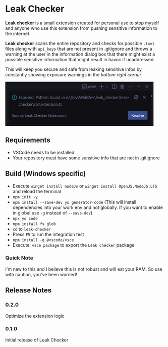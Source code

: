 # Leak Checker

**Leak checker** is a small extension created for personal use to stop myself and anyone who use this extension from pushing sensitive information to the internet.

**Leak checker** scans the entire repository and checks for possible `.toml` files along with `api_keys` that are not present in .gitignore and throws a warning at the user in the information dialog box that there might exist a possible sensitive information that might result in havoc if unaddressed.

This will keep you secure and safe from leaking sensitive infos by constantly showing exposure warnings in the _bottom right corner_.

![Alt text](src/images/image.png)

## Requirements

- VSCode needs to be installed
- Your repository must have some sensitive info that are not in .gitignore

## Build (Windows specific)

- Execute `winget install nodeJs` or `winget install OpenJS.NodeJS.LTS` and reload the terminal
- `npm init -y`
- `npm install --save-dev yo generator-code` (This will install dependencies into your work env and not globally. If you want to enable in global use `-g` instead of `--save-dev`)
- `npx yo code`
- `npm install fs glob`
- `cd` to `leak-checker`
- Press `F5` to run the integration test
- `npm install -g @vscode/vsce`
- Execute: `vsce package` to export the `Leak Checker` package

### Quick Note

I'm new to this and I believe this is not robust and will eat your RAM. So use with caution, you've been warned!

## Release Notes

### 0.2.0

Optimize the extension logic

### 0.1.0

Initial release of Leak Checker
